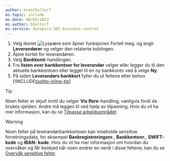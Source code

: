 ```yaml
---
author: brentholtorf
ms.topic: include
ms.date: 08/03/2023
ms.author: bholtorf
ms.service: dynamics-365-business-central
---
```


1. Velg ikonet ![Lyspære som åpner funksjonen Fortell meg.](../media/ui-search/search_small.png "Fortell hva du vil gjøre") og angir **Leverandører** og velger den relaterte koblingen.
2. Åpne kortet for leverandøren.
3. Velg **Bankkonti**-handlingen.
4. Fra **listen over bankkontoer for leverandør** velger eller legger du til den aktuelle bankkontoen eller legget til en ny bankkonto ved å velge **Ny**.
5. På siden **Leverandørs bankkort** fyller du ut feltene etter behov. [!INCLUDE[tooltip-inline-tip](../includes/tooltip-inline-tip_md.md)]

> [!TIP]
> Noen felter er skjult inntil du velger **Vis flere**-handling, vanligvis fordi de brukes sjelden. Andre må legges til ved hjelp av tilpasning. Hvis du vil ha mer informasjon, kan du se [Tilpasse arbeidsområdet](../ui-personalization-user.md).

> [!WARNING]
> Noen felter på leverandørbankkontoen kan inneholde sensitive forretningsdata, for eksempel **Bankregistreringsnr.**, **Bankkontonr.**, **SWIFT-kode** og **IBAN- kode**. Hvis du vil ha mer informasjon om hvordan du overvåker og får beskjed når noen endrer en verdi i disse feltene, kan du se [Overvåk sensitive felter](../across-log-changes.md#monitor-sensitive-fields).
